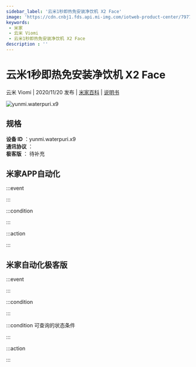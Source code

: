 ```yaml
---
sidebar_label: '云米1秒即热免安装净饮机 X2 Face'
image: 'https://cdn.cnbj1.fds.api.mi-img.com/iotweb-product-center/79773e17f112d605258bcc1cc3e102ab_168.png?GalaxyAccessKeyId=AKVGLQWBOVIRQ3XLEW&Expires=9223372036854775807&Signature=9V05OOG9t5igq9XP4ofyE57kaXc='
keywords: 
 - 米家
 - 云米 Viomi
 - 云米1秒即热免安装净饮机 X2 Face
description : ''
---
```

# 云米1秒即热免安装净饮机 X2 Face

云米 Viomi | 2020/11/20 发布 | [米家百科](https://home.mi.com/webapp/content/baike/product/index.html?model=yunmi.waterpuri.x9) | [说明书](https://home.mi.com/views/introduction.html?model=yunmi.waterpuri.x9&region=cn)

![yunmi.waterpuri.x9](https://cdn.cnbj1.fds.api.mi-img.com/iotweb-product-center/79773e17f112d605258bcc1cc3e102ab_168.png?GalaxyAccessKeyId=AKVGLQWBOVIRQ3XLEW&Expires=9223372036854775807&Signature=9V05OOG9t5igq9XP4ofyE57kaXc=)

## 规格  
> 
**设备 ID** ：yunmi.waterpuri.x9  
**通讯协议** ：  
**极客版**  ： 待补充 


## 米家APP自动化  

:::event  

:::

:::condition  

:::

:::action   

:::

## 米家自动化极客版  

:::event  

:::

:::condition  

:::

:::condition 可查询的状态条件  

:::

:::action  

:::

        

